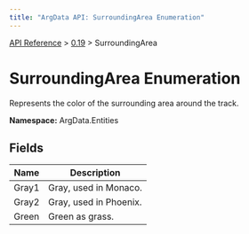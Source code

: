 ```yaml
---
title: "ArgData API: SurroundingArea Enumeration"
---
```


[API Reference](/argdata/api/) &gt; [0.19](/argdata/api/0.19/) &gt; SurroundingArea

# SurroundingArea Enumeration

Represents the color of the surrounding area around the track.

**Namespace:** ArgData.Entities

## Fields

<table class="table table-bordered table-striped ">
<thead>
  <tr>
    <th>Name</th>
    <th>Description</th>
  </tr>
</thead>
<tbody>
  <tr>
    <td>Gray1</td>
    <td>Gray, used in Monaco.</td>
  </tr>
  <tr>
    <td>Gray2</td>
    <td>Gray, used in Phoenix.</td>
  </tr>
  <tr>
    <td>Green</td>
    <td>Green as grass.</td>
  </tr>
</tbody>
</table>


